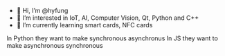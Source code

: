 - 👋 Hi, I’m @hyfung
- 👀 I’m interested in IoT, AI, Computer Vision, Qt, Python and C++
- 🌱 I’m currently learning smart cards, NFC cards

In Python they want to make synchronous asynchronus
In JS they want to make asynchronous synchronous

<!---
hyfung/hyfung is a ✨ special ✨ repository because its `README.md` (this file) appears on your GitHub profile.
You can click the Preview link to take a look at your changes.
--->
